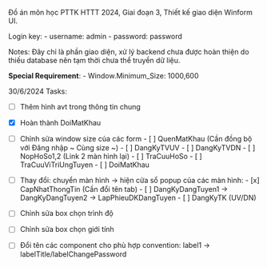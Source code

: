Đồ án môn học PTTK HTTT 2024,
Giai đoạn 3,
Thiết kế giao diện Winform UI.

Login key: 
    - username: admin 
    - password: password

Notes: Đây chỉ là phần giao diện, xử lý backend chưa được hoàn thiện do thiếu database nên tạm thời
chưa thể truyền dữ liệu.


**Special Requirement**:
    - Window.Minimum_Size: 1000,600

30/6/2024 Tasks: 

  - [ ] Thêm hình avt trong thông tin chung
  - [x] Hoàn thành DoiMatKhau
  - [ ] Chỉnh sửa window size của các form
        - [ ] QuenMatKhau (Cần đồng bộ với Đăng nhập ~ Cùng size ~)
        - [ ] DangKyTVUV
        - [ ] DangKyTVDN
        - [ ] NopHoSo1,2 (Link 2 màn hình lại)
        - [ ] TraCuuHoSo
        - [ ] TraCuuViTriUngTuyen
        - [ ] DoiMatKhau
  - [ ] Thay đổi: chuyển màn hình -> hiện cửa sổ popup của các màn hình:
        - [x] CapNhatThongTin (Cần đổi tên tab)
        - [ ] DangKyDangTuyen1 -> DangKyDangTuyen2 -> LapPhieuDKDangTuyen
        - [ ] DangKyTK (UV/DN)
  - [ ] Chỉnh sửa box chọn trình độ
  - [ ] Chỉnh sửa box chọn giới tính
  - [ ] Đổi tên các component cho phù hợp convention: label1 -> labelTitle/labelChangePassword

